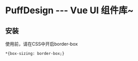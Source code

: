 # PuffDesign --- Vue UI 组件库~

## 安装
  使用前，请在CSS中开启border-box
  
  ```
  *{box-sizing: border-box;}
  
  ```
